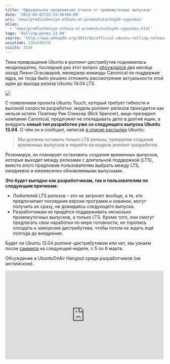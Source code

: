 ```yaml
---
title: 'Официальное предложение отказа от промежуточных выпусков'
date: '2013-03-02T22:19:36+04:00'
uri: 'news/predlozheniye-otkaza-ot-promezhutochnykh-vypuskov'
alias: 
  - 'news/predlozheniye-otkaza-ot-promezhutochnykh-vypuskov.html'
tags: 'Rolling-релиз,13.04'
source: 'http://www.webupd8.org/2013/02/official-ubuntu-rolling-release-proposal.html'
unixtime: 1362248376
visits: 3538
---
```

Тема превращения Ubuntu в роллинг-дистрибутив поднималась неоднократно, последний раз этот вопрос [обсуждался](news/ubuntu-14-04-lts-mozhet-stat-rolling-distributivom) два месяца назад Лиэнн Огасаварой, менеджер команды Canonical по поддержке ядра, но тогда было решено отложить рассмотрение актуальности этой идеи до выхода релиза Ubuntu 14.04 LTS.

![](store/farm4.staticflickr.com/3271/2890140872_32cba64822_o.png)

С появлением проекта Ubuntu Touch, который требует гибкости и высокой скорости разработки, модель роллинг-релизов приходится как нельзя кстати. Поэтому Рик Спенсер (Rick Spencer), вице-президент компании Canonical, предложил не откладывать дело в долгий ящик, а внедрить **новый тип разработки уже со следующего выпуска Ubuntu 13.04**. О чём он и сообщил, написав [в списке рассылки](https://lists.ubuntu.com/archives/ubuntu-devel/2013-February/036537.html) Ubuntu:

> Мы должны оставить только LTS релизы, прекратив создания временных выпусков и перейти на модель роллинг-разработки.

Резюмируя, он планирует остановить создания временных выпусков, которые выходят между релизами с длительной поддержкой (LTS), вместо этого предложив пользователям выбрать между LTS, ежедневно и ежемесячно обновляемыми выпусками.

**Это будет выгодно как разработчикам, так и пользователям по следующим причинам:**

*   Любителей LTS релизов – это не затронет вообще, а те, кто предпочитает последние версии программ и новинок, могут получить их сразу, не дожидаясь следующего выпуска.
*   Разработчикам не придётся поддерживать несколько промежуточных выпусков, а только LTS. Кроме того, они смогут предлагать свои наработки по мере готовности, не торопясь опоздать к заморозке дистрибутива, чтобы потом не ждать ещё полгода до внедрения.

Будет ли Ubuntu 13.04 роллинг-дистрибутивом или нет, мы узнаем после [саммита](news/sammit-razrabotchikov-v-onlayne) на следующей неделе, с 5 по 6 марта.

Обсуждение в UbuntuOnAir Hangout среди разработчиков (на английском).

<iframe width="500" height="281" src="http://www.youtube.com/embed/z04ndWaVfJs" frameborder="0" allowfullscreen=""></iframe>
